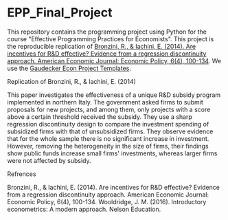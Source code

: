 # EPP_Final_Project

This repository contains the programming project using Python for the course "Effective Programming Practices for Economists". This project is the reproducible replication of [Bronzini, R., & Iachini, E. (2014). Are incentives for R&D effective? Evidence from a regression discontinuity approach. American Economic Journal: Economic Policy, 6(4), 100-134](https://www.aeaweb.org/articles?id=10.1257/pol.6.4.100). We use the [Gaudecker Econ Project Templates](https://econ-project-templates.readthedocs.io/en/stable/).

Replication of Bronzini, R., & Iachini, E. (2014)

This paper investigates the effectiveness of a unique R&D subsidy program implemented in northern Italy. The government asked firms to submit proposals for new projects, and among them, only projects with a score above a certain threshold received the subsidy. They use a sharp regression discontinuity design to compare the investment spending of subsidized firms with that of unsubsidized firms. They observe evidence that for the whole sample there is no significant increase in investment. However, removing the heterogeneity in the size of firms, their findings show public funds increase small firms' investments, whereas larger firms were not affected by subsidy.

Refrences

Bronzini, R., & Iachini, E. (2014). Are incentives for R&D effective? Evidence from a regression discontinuity approach. American Economic Journal: Economic Policy, 6(4), 100-134. 
Wooldridge, J. M. (2016). Introductory econometrics: A modern approach. Nelson Education.



